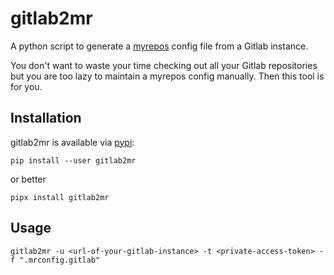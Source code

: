 # gitlab2mr

A python script to generate a [myrepos](https://myrepos.branchable.com/) config file from a Gitlab
instance.

You don't want to waste your time checking out all your Gitlab repositories but you are too lazy
to maintain a myrepos config manually. Then this tool is for you.

## Installation

gitlab2mr is available via [pypi](https://pypi.org/project/gitlab2mr/):

```
pip install --user gitlab2mr
```

or better

```
pipx install gitlab2mr
```

## Usage

```
gitlab2mr -u <url-of-your-gitlab-instance> -t <private-access-token> -f ".mrconfig.gitlab"
```